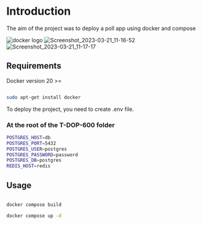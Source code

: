 # Introduction

The aim of the project was to deploy a poll app using docker and compose

![docker logo](https://d1.awsstatic.com/acs/characters/Logos/Docker-Logo_Horizontel_279x131.b8a5c41e56b77706656d61080f6a0217a3ba356d.png)
![Screenshot_2023-03-21_11-16-52](https://user-images.githubusercontent.com/39527261/226577173-6d0d765e-31b8-4f8f-b707-b01483c5fc09.png)
![Screenshot_2023-03-21_11-17-17](https://user-images.githubusercontent.com/39527261/226577184-e3655aa1-ba06-48b7-87e1-e0fe9f3f43a2.png)

## Requirements

Docker version 20 >=

```bash

sudo apt-get install docker 

```

To deploy the project, you need to create .env file.

### At the root of the T-DOP-600 folder

```bash
POSTGRES_HOST=db
POSTGRES_PORT=5432
POSTGRES_USER=postgres
POSTGRES_PASSWORD=password
POSTGRES_DB=postgres
REDIS_HOST=redis
```


## Usage

```bash

docker compose build

docker compose up -d

```
